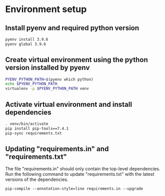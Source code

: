# Environment setup

## Install pyenv and required python version
``` bash
pyenv install 3.9.6
pyenv global 3.9.6
```

## Create virtual environment using the python version installed by pyenv
``` bash
PYENV_PYTHON_PATH=$(pyenv which python)
echo $PYENV_PYTHON_PATH
virtualenv -p $PYENV_PYTHON_PATH venv
```

## Activate virtual environment and install dependencies
``` bash
. venv/bin/activate
pip install pip-tools==7.4.1
pip-sync requirements.txt
```

## Updating "requirements.in" and "requirements.txt"
The file "requirements.in" should only contain the top-level dependencies.
Run the following command to update "requirements.txt" with the latest versions of the dependencies.
```
pip-compile --annotation-style=line requirements.in --upgrade
```
